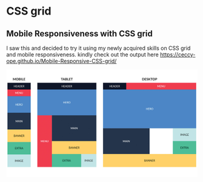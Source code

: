 # CSS grid
 ## Mobile Responsiveness with CSS grid
 
 I saw this and decided to try it using my newly acquired skills on CSS grid and mobile responsiveness.
 kindly check out the output here https://ceccy-ope.github.io/Mobile-Responsive-CSS-grid/
 
 ![My Image](template.jpg)

